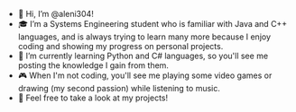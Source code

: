 - 👋 Hi, I’m @aleni304!
- 🎓 I’m a Systems Engineering student who is familiar with Java and C++ languages, and is always trying to learn many more because I enjoy coding and showing my progress on personal projects.
- 🌱 I’m currently learning Python and C# languages, so you'll see me posting the knowledge I gain from them.
- 🎮 When I'm not coding, you'll see me playing some video games or drawing (my second passion) while listening to music.
- 🎈 Feel free to take a look at my projects!

<!---
aleni304/aleni304 is a ✨ special ✨ repository because its `README.md` (this file) appears on your GitHub profile.
You can click the Preview link to take a look at your changes.
--->
